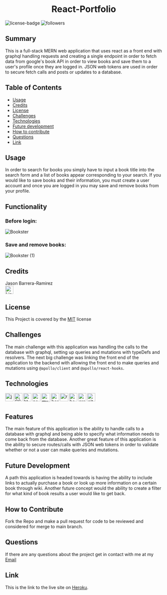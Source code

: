 <h1 align="center">React-Portfolio</h1> 
  
[LinkedIn]: https://www.linkedin.com/in/jason-barrera-ramirez-b2a473204/
![license-badge](https://img.shields.io/badge/License-MIT-blueviolet)
![followers](https://img.shields.io/github/followers/jbramirez03?style=social)

[mit]: https://choosealicense.com/licenses/mit/

## Summary

This is a full-stack MERN web application that uses react as a front end with graphql handling requests and creating a single endpoint in order to fetch data from google's book API in order to view books and save them to a user's profile once they are logged in. JSON web tokens are used in order to secure fetch calls and posts or updates to a database.

## Table of Contents

- [Usage](#usage)
- [Credits](#credits)
- [License](#license)
- [Challenges](#challenges)
- [Technologies](#technologies)
- [Future development](#future-development)
- [How to contribute](#how-to-contribute)
- [Questions](#questions)
- [Link](#link)

## Usage

In order to search for books you simply have to input a book title into the search form and a list of books appear corresponding to your search. If you would like to save books and their information, you must create a user account and once you are logged in you may save and remove books from your profile.

## Functionality

### Before login:

![Bookster](https://user-images.githubusercontent.com/82244776/139557332-35479ba7-fc24-43ab-bc83-642e4eab07ca.gif)

### Save and remove books:

![Bookster (1)](https://user-images.githubusercontent.com/82244776/139557452-21a54f0e-404f-4078-b50e-f0fd0babadb5.gif)

## Credits

Jason Barrera-Ramirez<br>
[<img aling="left" width="26px" alt="LinkedIn" src="https://user-images.githubusercontent.com/82244776/128110957-497edff3-59dc-41d6-89bc-be7570e441fe.png">][linkedin]<br>

## License

This Project is covered by the [MIT] license

## Challenges

The main challenge with this application was handling the calls to the database with graphql, setting up queries and mutations with typeDefs and resolvers. The next big challenge was linking the front end of the application to the backend with allowing the front end to make queries and mutations using `@apollo/client` and `@apollo/react-hooks`.

## Technologies

[<img align="left" width="26px" alt="javascript" src="https://user-images.githubusercontent.com/82244776/132110201-fd810d53-561a-490f-a690-1735d4479281.png">][javascript]
[<img align="left" width="26px" alt="CSS" src="https://user-images.githubusercontent.com/82244776/132110242-a351f140-471c-4447-a513-91c2b8a166d7.png">][css]
[<img align="left" width="26px" alt="html" src="https://user-images.githubusercontent.com/82244776/132110258-65db95d8-f35b-4a2d-a091-8051a6b6f4f2.png">][html]
[<img align="left" width="26px" alt="nodejs" src="https://user-images.githubusercontent.com/82244776/134751947-5908a635-9d69-4dc7-8c4c-aeb9ea0fce66.png">][node]
[<img align="left" width="28px" alt="mysql" src="https://user-images.githubusercontent.com/82244776/137418230-eaf9e0c6-8be9-49e3-93c8-2246d4e7db42.png">][mongodb]
[<img align="left" width="26px" alt="heroku" src="https://user-images.githubusercontent.com/82244776/132110346-720c197f-d193-4c6f-b84d-e9dc0420bba9.png">][heroku]
[<img align='left' width='26px' alt='react' src='https://user-images.githubusercontent.com/82244776/137604115-dcc195ed-27dd-4fad-adf1-2fb635ae074e.png'>][react]
[<img align='left' width='26px' alt='bootstrap' src='https://user-images.githubusercontent.com/82244776/139557061-3fc54b2b-1db1-48a8-b699-8259d113ff21.png'>][bootstrap]
[<img align='left' width='26px' alt='graphql' src='https://user-images.githubusercontent.com/82244776/139560352-83ec0210-522a-47a6-b0e5-2ef317f6921f.png'>][graphql]
[<img align="left" width="26px" alt="github" src="https://user-images.githubusercontent.com/82244776/132110367-f5e3b9f5-b3cb-49c1-be7c-aded0df1b8c1.png">][github]<br><br>

[javascript]: https://developer.mozilla.org/en-US/docs/Web/JavaScript
[css]: https://developer.mozilla.org/en-US/docs/Web/CSS
[html]: https://developer.mozilla.org/en-US/docs/Web/HTML
[github]: https://docs.github.com/en
[react]: https://reactjs.org/docs/getting-started.html
[node]: https://nodejs.org/en/docs/
[mongodb]: https://www.mongodb.com/
[heroku]: https://devcenter.heroku.com/categories/reference
[bootstrap]: https://getbootstrap.com/docs/4.1/getting-started/introduction/
[graphql]: https://graphql.org/

## Features

The main feature of this application is the ability to handle calls to a database with graphql and being able to specify what information needs to come back from the database. Another great feature of this application is the ability to secure routes/calls with JSON web tokens in order to validate whether or not a user can make queries and mutations.

## Future Development

A path this application is headed towards is having the ability to include links to actually purchase a book or look up more information on a certain book through wiki. Another future concept would the ability to create a filter for what kind of book results a user would like to get back.

## How to Contribute

Fork the Repo and make a pull request for code to be reviewed and considered for merge to main branch.

## Questions

If there are any questions about the project get in contact with me at my [Email](mailto:jason1287712@gmail.com)

## Link

This is the link to the live site on [Heroku](https://desolate-forest-41822.herokuapp.com/).

